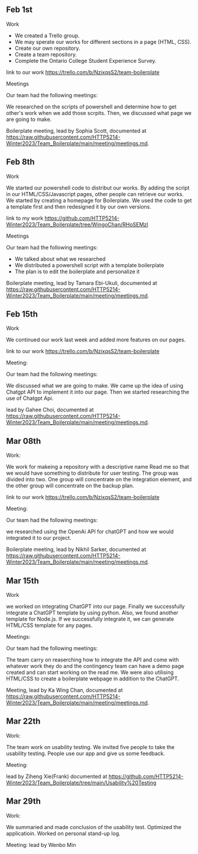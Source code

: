 ## Feb 1st

Work

- We created a Trello group.
- We may sperate our works for different sections in a page (HTML, CSS).
- Create our own repository.
- Create a team repository.
- Complete the Ontario College Student Experience Survey.

link to our work https://trello.com/b/NzixqsS2/team-boilerplate


Meetings

Our team had the following meetings:

We researched on the scripts of powershell and determine how to get other's work
when we add those scrpits. Then, we discussed what page we are going to make.

Boilerplate meeting,
lead by Sophia Scott,
documented at https://raw.githubusercontent.com/HTTP5214-Winter2023/Team_Boilerplate/main/meeting/meetings.md.

## Feb 8th

Work

We started our powershell code to distribut our works. By adding the script in our HTML/CSS/Javascript
pages, other people can retrieve our works. We started by creating a homepage for Boilerplate. We used the
code to get a template first and then redesigned it by our own versions.

link to my work https://github.com/HTTP5214-Winter2023/Team_Boilerplate/tree/WingoChan/RHoSEMzI

Meetings

Our team had the following meetings:

- We talked about what we researched
- We distributed a powershell script with a template boilerplate
- The plan is to edit the boilerplate and personalize it

Boilerplate meeting,
lead by Tamara Ebi-Ukuli,
documented at https://raw.githubusercontent.com/HTTP5214-Winter2023/Team_Boilerplate/main/meeting/meetings.md.

## Feb 15th

Work

We continued our work last week and added more features on our pages.

link to our work https://trello.com/b/NzixqsS2/team-boilerplate

Meeting:

Our team had the following meetings:

We discussed what we are going to make. We came up the idea of using Chatgpt API to implement it into our page.
Then we started researching the use of Chatgpt Api.

lead by Gahee Choi,
documented at https://raw.githubusercontent.com/HTTP5214-Winter2023/Team_Boilerplate/main/meeting/meetings.md.




## Mar 08th

Work:

We work for makeing a repository with a descriptive name Read me so that we would have something to distribute for user testing. The group was divided into two. One group will concentrate on the integration element, and the other group will concentrate on the backup plan.

link to our work https://trello.com/b/NzixqsS2/team-boilerplate

Meeting:

Our team had the following meetings:

we researched using the OpenAi API for chatGPT and how we would integrated it to our project.

Boilerplate meeting,
lead by Nikhil Sarker,
documented at https://raw.githubusercontent.com/HTTP5214-Winter2023/Team_Boilerplate/main/meeting/meetings.md.

## Mar 15th

Work

we worked on integrating ChatGPT into our page. Finally we successfully integrate a ChatGPT template by using python. Also, we found another template for Node.js. If we successfully integrate it, we can generate HTML/CSS template for any pages.

Meetings:

Our team had the following meetings:

The team carry on reaserching how to integrate the API and come with whatever work they do and the contingency team can have a demo page created and can start working on the read me. We were also utilising HTML/CSS to create a boilerplate webpage in addition to the ChatGPT.

Meeting,
lead by Ka Wing Chan,
documented at https://raw.githubusercontent.com/HTTP5214-Winter2023/Team_Boilerplate/main/meeting/meetings.md.

## Mar 22th

Work:

The team work on usability testing. We invited five people to take the usability testing. People use our app and give us some feedback.

Meeting:

lead by Ziheng Xie(Frank)
documented at https://github.com/HTTP5214-Winter2023/Team_Boilerplate/tree/main/Usability%20Testing

## Mar 29th

Work:

We summaried and made conclusion of the usability test. Optimized the applicatioin. Worked on personal stand-up log.

Meeting:
lead by Wenbo Min
